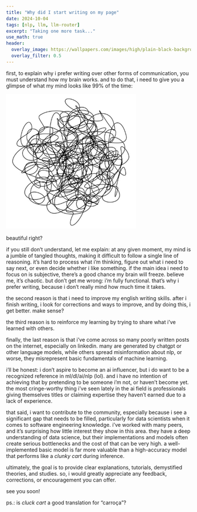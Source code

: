```yaml
---
title: "Why did I start writing on my page"
date: 2024-10-04
tags: [nlp, llm, llm-router]
excerpt: "Taking one more task..."
use_math: true
header:
  overlay_image: https://wallpapers.com/images/high/plain-black-background-ms6uthqmbsf3weim.webp
  overlay_filter: 0.5
---
```


first, to explain why i prefer writing over other forms of communication, you must understand how my brain works. and to do that, i need to give you a glimpse of what my mind looks like 99% of the time:

![MY BRAIN](/images/caos.png)

beautiful right?

if you still don’t understand, let me explain: at any given moment, my mind is a jumble of tangled thoughts, making it difficult to follow a single line of reasoning. it’s hard to process what i’m thinking, figure out what i need to say next, or even decide whether i like something. if the main idea i need to focus on is subjective, there’s a good chance my brain will freeze. believe me, it’s chaotic. but don’t get me wrong: i’m fully functional. that’s why i prefer writing, because i don’t really mind how much time it takes.

the second reason is that i need to improve my english writing skills. after i finish writing, i look for corrections and ways to improve, and by doing this, i get better. make sense?

the third reason is to reinforce my learning by trying to share what i’ve learned with others.

finally, the last reason is that i’ve come across so many poorly written posts on the internet, especially on linkedin. many are generated by chatgpt or other language models, while others spread misinformation about nlp, or worse, they misrepresent basic fundamentals of machine learning.

i’ll be honest: i don’t aspire to become an ai influencer, but i do want to be a recognized reference in ml/dl/ai/nlp (lol). and i have no intention of achieving that by pretending to be someone i’m not, or haven’t become yet. the most cringe-worthy thing i’ve seen lately in the ai field is professionals giving themselves titles or claiming expertise they haven’t earned due to a lack of experience.

that said, i want to contribute to the community, especially because i see a significant gap that needs to be filled, particularly for data scientists when it comes to software engineering knowledge. i’ve worked with many peers, and it’s surprising how little interest they show in this area. they have a deep understanding of data science, but their implementations and models often create serious bottlenecks and the cost of that can be very high. a well-implemented basic model is far more valuable than a high-accuracy model that performs like a *clunky cart* during inference.

ultimately, the goal is to provide clear explanations, tutorials, demystified theories, and studies. so, i would greatly appreciate any feedback, corrections, or encouragement you can offer.

see you soon!

ps.: is *cluck cart* a good translation for “carroça”?